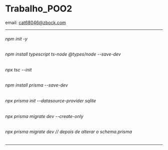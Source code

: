 # Trabalho_POO2
email: cat68046@zbock.com


-------------------------
###### npm init -y
###### npm install typescript ts-node @types/node --save-dev
###### npx tsc --init
###### npm install prisma --save-dev
###### npx prisma init --datasource-provider sqlite
###### npx prisma migrate dev --create-only
###### npx prisma migrate dev   // depois de alterar o schema.prisma
--------------------------
